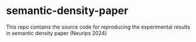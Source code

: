 # semantic-density-paper
This repo contains the source code for reproducing the experimental results in semantic density paper (Neurips 2024)
